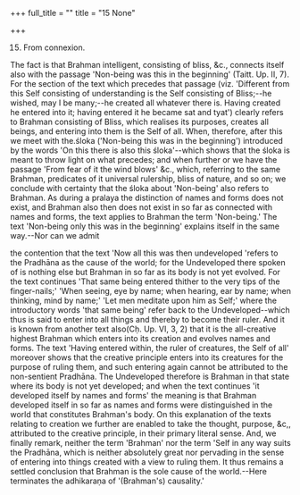 +++
full_title = ""
title = "15 None"

+++


15. From connexion.

The fact is that Brahman intelligent, consisting of bliss, &c., connects itself also with the passage 'Non-being was this in the beginning' (Taitt. Up. II, 7). For the section of the text which precedes that passage (viz. 'Different from this Self consisting of understanding is the Self consisting of Bliss;--he wished, may I be many;--he created all whatever there is. Having created he entered into it; having entered it he became sat and tyat') clearly refers to Brahman consisting of Bliss, which realises its purposes, creates all beings, and entering into them is the Self of all. When, therefore, after this we meet with the.śloka ('Non-being this was in the beginning') introduced by the words 'On this there is also this śloka'--which shows that the śloka is meant to throw light on what precedes; and when further or we have the passage 'From fear of it the wind blows' &c., which, referring to the same Brahman, predicates of it universal rulership, bliss of nature, and so on; we conclude with certainty that the śloka about 'Non-being' also refers to Brahman. As during a pralaya the distinction of names and forms does not exist, and Brahman also then does not exist in so far as connected with names and forms, the text applies to Brahman the term 'Non-being.' The text 'Non-being only this was in the beginning' explains itself in the same way.--Nor can we admit

the contention that the text 'Now all this was then undeveloped 'refers to the Pradhāna as the cause of the world; for the Undeveloped there spoken of is nothing else but Brahman in so far as its body is not yet evolved. For the text continues 'That same being entered thither to the very tips of the finger-nails;' 'When seeing, eye by name; when hearing, ear by name; when thinking, mind by name;' 'Let men meditate upon him as Self;' where the introductory words 'that same being' refer back to the Undeveloped--which thus is said to enter into all things and thereby to become their ruler. And it is known from another text also(Cḥ. Up. VI, 3, 2) that it is the all-creative highest Brahman which enters into its creation and evolves names and forms. The text 'Having entered within, the ruler of creatures, the Self of all' moreover shows that the creative principle enters into its creatures for the purpose of ruling them, and such entering again cannot be attributed to the non-sentient Pradhāna. The Undeveloped therefore is Brahman in that state where its body is not yet developed; and when the text continues 'it developed itself by names and forms' the meaning is that Brahman developed itself in so far as names and forms were distinguished in the world that constitutes Brahman's body. On this explanation of the texts relating to creation we further are enabled to take the thought, purpose, &c,, attributed to the creative principle, in their primary literal sense. And, we finally remark, neither the term 'Brahman' nor the term 'Self in any way suits the Pradhāna, which is neither absolutely great nor pervading in the sense of entering into things created with a view to ruling them. It thus remains a settled conclusion that Brahman is the sole cause of the world.--Here terminates the adhikaraṇa of '(Brahman's) causality.'

